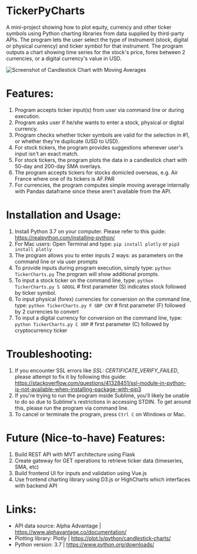 # TickerPyCharts
A mini-project showing how to plot equity, currency and other ticker symbols using Python charting libraries from data supplied by third-party APIs. The program lets the user select the type of instrument (stock, digital or physical currency) and ticker symbol for that instrument. The program outputs a chart showing time series for the stock's price, forex between 2 currencies, or a digital currency's value in USD.

![Screenshot of Candlestick Chart with Moving Averages](https://res.cloudinary.com/mpyr-com/image/upload/v1555210942/screenshot-stock-chart_c0bpms.png)

# Features:
1. Program accepts ticker input(s) from user via command line or during execution.
2. Program asks user if he/she wants to enter a stock, physical or digital currency.
3. Program checks whether ticker symbols are valid for the selection in #1, or whether they're duplicate (USD to USD).
4. For stock tickers, the program provides suggestions whenever user's input isn't an exact match.
5. For stock tickers, the program plots the data in a candlestick chart with 50-day and 200-day SMA overlays.
6. The program accepts tickers for stocks domicled overseas, e.g. Air France where one of its tickers is AF.PAR
7. For currencies, the program computes simple moving average internally with Pandas dataframe since these aren't available from the API.

# Installation and Usage:
1. Install Python 3.7 on your computer. Please refer to this guide: https://realpython.com/installing-python/
2. For Mac users: Open Terminal and type: `pip install plotly` or `pip3 install plotly`
3. The program allows you to enter inputs 2 ways: as parameters on the command line or via user prompts
4. To provide inputs during program execution, simply type: `python TickerCharts.py` The program will show additional prompts.
5. To input a stock ticker on the command line, type: 
   `python TickerCharts.py S GOOGL`  # first parameter (S) indicates stock followed by ticker symbol.
6. To input physical (forex) currencies for conversion on the command line, type: 
   `python TickerCharts.py F GBP CNY` # first parameter (F) followed by 2 currencies to convert
7. To input a digital currency for conversion on the command line, type: 
   `python TickerCharts.py C XRP` # first parameter (C) followed by cryptocurrency ticker

# Troubleshooting:
1. If you encounter SSL errors like *SSL: CERTIFICATE_VERIFY_FAILED*, please attempt to fix it by following this guide: https://stackoverflow.com/questions/41328451/ssl-module-in-python-is-not-available-when-installing-package-with-pip3
2. If you're trying to run the program inside Sublime, you'll likely be unable to do so due to Sublime's restrictions in accessing STDIN. To get around this, please run the program via command line.
3. To cancel or terminate the program, press `Ctrl C` on Windows or Mac.

# Future (Nice-to-have) Features:
1. Build REST API with MVT architecture using Flask
2. Create gateway for GET operations to retrieve ticker data (timeseries, SMA, etc)
3. Build frontend UI for inputs and validation using Vue.js
4. Use frontend charting library using D3.js or HighCharts which interfaces with backend API

# Links:
- API data source: Alpha Advantage | https://www.alphavantage.co/documentation/
- Plotting library: Plotly | https://plot.ly/python/candlestick-charts/
- Python version: 3.7 | https://www.python.org/downloads/
